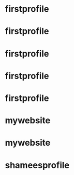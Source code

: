 # firstprofile
# firstprofile
# firstprofile
# firstprofile
# firstprofile
# mywebsite
# mywebsite
# shameesprofile

